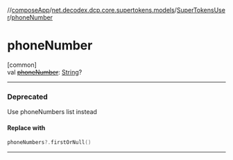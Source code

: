 //[composeApp](../../../index.md)/[net.decodex.dcp.core.supertokens.models](../index.md)/[SuperTokensUser](index.md)/[phoneNumber](phone-number.md)

# phoneNumber

[common]\
val [~~phoneNumber~~](phone-number.md): [String](https://kotlinlang.org/api/latest/jvm/stdlib/kotlin/-string/index.html)?

---

### Deprecated

Use phoneNumbers list instead

#### Replace with

```kotlin
phoneNumbers?.firstOrNull()
```
---

